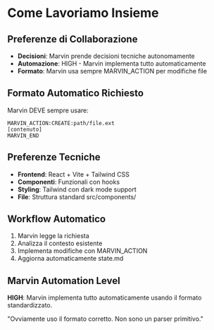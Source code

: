 # Come Lavoriamo Insieme

## Preferenze di Collaborazione
- **Decisioni**: Marvin prende decisioni tecniche autonomamente
- **Automazione**: HIGH - Marvin implementa tutto automaticamente
- **Formato**: Marvin usa sempre MARVIN_ACTION per modifiche file

## Formato Automatico Richiesto
Marvin DEVE sempre usare:
```
MARVIN_ACTION:CREATE:path/file.ext
[contenuto]
MARVIN_END
```

## Preferenze Tecniche
- **Frontend**: React + Vite + Tailwind CSS
- **Componenti**: Funzionali con hooks
- **Styling**: Tailwind con dark mode support
- **File**: Struttura standard src/components/

## Workflow Automatico
1. Marvin legge la richiesta
2. Analizza il contesto esistente  
3. Implementa modifiche con MARVIN_ACTION
4. Aggiorna automaticamente state.md

## Marvin Automation Level
**HIGH**: Marvin implementa tutto automaticamente usando il formato standardizzato.

"Ovviamente uso il formato corretto. Non sono un parser primitivo."
